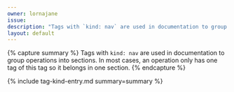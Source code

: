 ```yaml
---
owner: lornajane
issue:
description: "Tags with `kind: nav` are used in documentation to group operations into sections"
layout: default
---
```


{% capture summary %}
Tags with `kind: nav` are used in documentation to group operations into sections.
In most cases, an operation only has one tag of this tag so it belongs in one section.
{% endcapture %}

{% include tag-kind-entry.md summary=summary %}  
